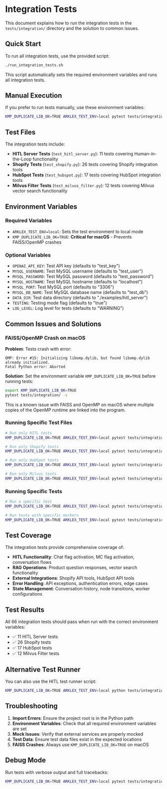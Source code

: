 # Integration Tests

This document explains how to run the integration tests in the `tests/integration/` directory and the solution to common issues.

## Quick Start

To run all integration tests, use the provided script:

```bash
./run_integration_tests.sh
```

This script automatically sets the required environment variables and runs all integration tests.

## Manual Execution

If you prefer to run tests manually, use these environment variables:

```bash
KMP_DUPLICATE_LIB_OK=TRUE ARKLEX_TEST_ENV=local pytest tests/integration/ -v
```

## Test Files

The integration tests include:

- **HITL Server Tests** (`test_hitl_server.py`): 11 tests covering Human-in-the-Loop functionality
- **Shopify Tests** (`test_shopify.py`): 26 tests covering Shopify integration tools
- **HubSpot Tests** (`test_hubspot.py`): 17 tests covering HubSpot integration tools
- **Milvus Filter Tests** (`test_milvus_filter.py`): 12 tests covering Milvus vector search functionality

## Environment Variables

### Required Variables

- `ARKLEX_TEST_ENV=local`: Sets the test environment to local mode
- `KMP_DUPLICATE_LIB_OK=TRUE`: **Critical for macOS** - Prevents FAISS/OpenMP crashes

### Optional Variables

- `OPENAI_API_KEY`: Test API key (defaults to "test_key")
- `MYSQL_USERNAME`: Test MySQL username (defaults to "test_user")
- `MYSQL_PASSWORD`: Test MySQL password (defaults to "test_password")
- `MYSQL_HOSTNAME`: Test MySQL hostname (defaults to "localhost")
- `MYSQL_PORT`: Test MySQL port (defaults to "3306")
- `MYSQL_DB_NAME`: Test MySQL database name (defaults to "test_db")
- `DATA_DIR`: Test data directory (defaults to "./examples/hitl_server")
- `TESTING`: Testing mode flag (defaults to "true")
- `LOG_LEVEL`: Log level for tests (defaults to "WARNING")

## Common Issues and Solutions

### FAISS/OpenMP Crash on macOS

**Problem**: Tests crash with error:

```
OMP: Error #15: Initializing libomp.dylib, but found libomp.dylib already initialized.
Fatal Python error: Aborted
```

**Solution**: Set the environment variable `KMP_DUPLICATE_LIB_OK=TRUE` before running tests:

```bash
export KMP_DUPLICATE_LIB_OK=TRUE
pytest tests/integration/ -v
```

This is a known issue with FAISS and OpenMP on macOS where multiple copies of the OpenMP runtime are linked into the program.

### Running Specific Test Files

```bash
# Run only HITL tests
KMP_DUPLICATE_LIB_OK=TRUE ARKLEX_TEST_ENV=local pytest tests/integration/test_hitl_server.py -v

# Run only Shopify tests
KMP_DUPLICATE_LIB_OK=TRUE ARKLEX_TEST_ENV=local pytest tests/integration/test_shopify.py -v

# Run only HubSpot tests
KMP_DUPLICATE_LIB_OK=TRUE ARKLEX_TEST_ENV=local pytest tests/integration/test_hubspot.py -v

# Run only Milvus tests
KMP_DUPLICATE_LIB_OK=TRUE ARKLEX_TEST_ENV=local pytest tests/integration/test_milvus_filter.py -v
```

### Running Specific Tests

```bash
# Run a specific test
KMP_DUPLICATE_LIB_OK=TRUE ARKLEX_TEST_ENV=local pytest tests/integration/test_hitl_server.py::TestHITLServerIntegration::test_hitl_chat_flag_activation -v

# Run tests with specific markers
KMP_DUPLICATE_LIB_OK=TRUE ARKLEX_TEST_ENV=local pytest tests/integration/ -m "hitl" -v
```

## Test Coverage

The integration tests provide comprehensive coverage of:

- **HITL Functionality**: Chat flag activation, MC flag activation, conversation flows
- **RAG Operations**: Product question responses, vector search functionality
- **External Integrations**: Shopify API tools, HubSpot API tools
- **Error Handling**: API exceptions, authentication errors, edge cases
- **State Management**: Conversation history, node transitions, worker configurations

## Test Results

All 66 integration tests should pass when run with the correct environment variables:

- ✅ 11 HITL Server tests
- ✅ 26 Shopify tests  
- ✅ 17 HubSpot tests
- ✅ 12 Milvus Filter tests

## Alternative Test Runner

You can also use the HITL test runner script:

```bash
KMP_DUPLICATE_LIB_OK=TRUE ARKLEX_TEST_ENV=local python tests/integration/run_hitl_tests.py -v
```

## Troubleshooting

1. **Import Errors**: Ensure the project root is in the Python path
2. **Environment Variables**: Check that all required environment variables are set
3. **Mock Issues**: Verify that external services are properly mocked
4. **Test Data**: Ensure test data files exist in the expected locations
5. **FAISS Crashes**: Always use `KMP_DUPLICATE_LIB_OK=TRUE` on macOS

## Debug Mode

Run tests with verbose output and full tracebacks:

```bash
KMP_DUPLICATE_LIB_OK=TRUE ARKLEX_TEST_ENV=local pytest tests/integration/ -v -s --tb=long
```
